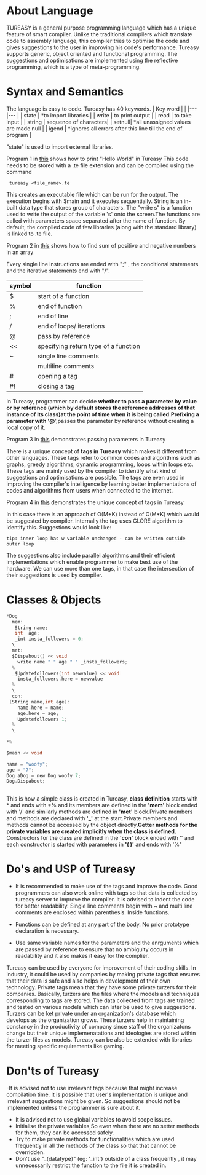 # About Language
TUREASY is a general purpose programming language which has a unique feature of smart compiler. Unlike the traditional compilers which translate code to assembly language, this compiler tries to optimise the code and gives suggestions to the user in improving his code's performance. Tureasy supports generic, object oriented and functional programming. The suggestions and optimisations are implemented using the reflective programming, which is a type of meta-programming. 

# Syntax and Semantics
The language is easy to code. Tureasy has 40 keywords. 
| Key word  |       			    |
|---		|---			        |
| state  	| *to import libraries    |
| write  	| to print output 	    |
| read  	| to take input		    |
| string 	| sequence of characters|
|  setnull| *all unassigned values are made null     |
|  igend 	| *ignores all errors after this line till the end of program 	|

"state" is used to import external libraries.

Program 1 in [this](https://github.com/manojgayala/POPL1/blob/srikar/Examples.md) shows how to print "Hello World" in Tureasy
This code needs to be stored with a .te file extension and can be compiled using the command

<code> tureasy <file_name>.te </code>

This creates an executable file which can be run for the output.
The execution begins with $main and it executes sequentially. String is an in-built data type that stores group of characters. The "write s" is a function used to write the output of the variable 's' onto the screen.The functions are called with parameters space separated after the name of function. By default, the compiled code of few libraries (along with the standard library) is linked to .te file.


Program 2 in [this](https://github.com/manojgayala/POPL1/blob/srikar/Examples.md) shows how to find sum of positive and negative numbers in an array

Every single line instructions are ended with ";" , the conditional statements and the iterative statements end with "/".


| symbol  	|   function		        	|
|---		|---			                |
|  $	    | start of a function       	|
|   %	    | end of function	            |
|  ; 	    | end of line               	|
|  / 	    | end of loops/ iterations  	|
|  @ 	    | pass by reference 	        |
|  << 	    | specifying return type of a function |
|  ~        | single line comments          |
|   `` ``      |  multiline comments           |
|  #        | opening a tag                 |
|   #!       | closing a tag                 |

In Tureasy, programmer can decide **whether to pass a parameter by value or by reference **(which by default stores the reference addresses of that instance of its class)at the point of time when it is being called.Prefixing  a parameter with '**@**',passes the parameter by reference without creating a local copy of it.

Program 3 in [this](https://github.com/manojgayala/POPL1/blob/srikar/Examples.md) demonstrates passing parameters in Tureasy


There is a unique concept of **tags in Tureasy** which makes it different from other languages. These tags refer to common codes and algorithms such as graphs, greedy algorithms, dynamic programming, loops within loops etc. These tags are mainly used by the compiler to identify what kind of suggestions and optimisations are possible. The tags are even used in improving the compiler's intelligence by learning better implementations of codes and algorithms from users when connected to the internet.

Program 4 in [this](https://github.com/manojgayala/POPL1/blob/srikar/Examples.md) demonstrates the unique concept of tags in Tureasy

In this case there is an approach of O(M+K) instead of O(M*K) which would be suggested by compiler. Internally the tag uses GLORE algorithm to identify this.
Suggestions would look like:
```	
tip: inner loop has w variable unchanged - can be written outside outer loop
```
The suggestions also include parallel algorithms and their efficient implementations which enable programmer to make best use of the hardware. We can use more than one tags, in that case the intersection of their suggestions is used by compiler.

# Classes & Objects
  ```c
*Dog
    mem:
     String name;
     int  age;
     _int insta_followers = 0;
    \
    met:
    $Dispabout() << void
      write name " " age " " _insta_followers;
    %
    _$Updatefollowers(int newvalue) << void
      insta_followers.here = newvalue   
    %
    \
    con:
   (String name,int age):
      name.here = name;
      age.here = age;
      Updatefollowers 1;
    % 
    \ 
       
*%    

$main << void

name = "woofy";
age = "7";
Dog aDog = new Dog woofy 7;
Dog.Dispabout;
    
```
This is how a simple class is created in Tureasy, **class definition** starts with * and ends with *% and its members are defined in the **'mem'** block ended with '/' and similarly methods are defined in **'met'** block.Private members and methods  are declared with **'_'** at the start.Private members  and methods cannot be accessed by the object directly.**Getter methods for the private variables are created implicitly when the class is defined.**
Constructors for the class are defined in the **'con'** block ended with '\' and each constructor is started with parameters in **'( )'** and ends with '%'  

# Do's and USP of Tureasy

 - It is recommended to make use of the tags and improve the code. Good programmers can also work online with tags so that data is collected by tureasy server to improve the compiler. It is advised to indent the code for better readability. Single line comments begin with ~ and multi line comments are enclosed within parenthesis.  Inside functions.

 - Functions can be defined at any part of the body. No prior prototype declaration is necessary.
 - Use same variable names for the parameters and the anrguments which are passed by reference to ensure that no ambiguity occurs in readability and it also makes it easy for the complier.

Tureasy can be used by everyone for improvement of their coding skills. In industry, it could be used by companies by making private tags that ensures that their data is safe and also helps in development of their own technology. Private tags mean that they have some private turzers for their companies. Basically, turzers are the files where the models and techniques corresponding to tags are stored. The data collected from tags are trained and tested on various models which can later be used to give suggestions. Turzers can be ket private under an organization's database which develops as the organization grows. These turzers help in maintaining constancy in the productivity of company since staff of the organizatons change but their unique implemenatations and ideologies are stored within the turzer files as models. 
Tureasy can be also be extended with libraries for meeting specific requirements like gaming.  

# Don'ts of Tureasy 
 -It is advised not to use irrelevant tags because that might increase compilation time. It is possible that user's implementation is unique and irrelevant suggestions might be given. So suggestions should not be implemented unless the programmer is sure about it. 
 - It is advised not to use global variables to avoid scope issues.
 - Initialise the private variables,So even when there are no setter methods for them, they can be accessed safely.
 - Try to make private methods for functionalities  which are used frequently in all the methods of the class so that that cannot be overridden.
 - Don't use "_{datatype}" (eg: '_int'} outside of a class frequently , it may  unnecessarily restrict the function to the file it is created in.

